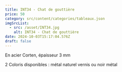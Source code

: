 ```yaml
---
title: INT34 - Chat de gouttière
price: 50
category: src/content/categories/tableaux.json
imgSrcList:
  - src: /asset/INT34.jpg
    alt: INT34 - Chat de gouttière
date: 2024-10-03T15:17:04.576Z
draft: false
---
```


En acier Corten, épaisseur 3 mm

2 Coloris disponibles : métal naturel vernis ou noir métal
